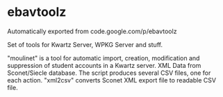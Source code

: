 # ebavtoolz
Automatically exported from code.google.com/p/ebavtoolz

Set of tools for Kwartz Server, WPKG Server and stuff.

"moulinet" is a tool for automatic import, creation, modification and suppression of student accounts in a Kwartz server. XML Data from Sconet/Siecle database. The script produces several CSV files, one for each action.
"xml2csv" converts Sconet XML export file to readable CSV file.

